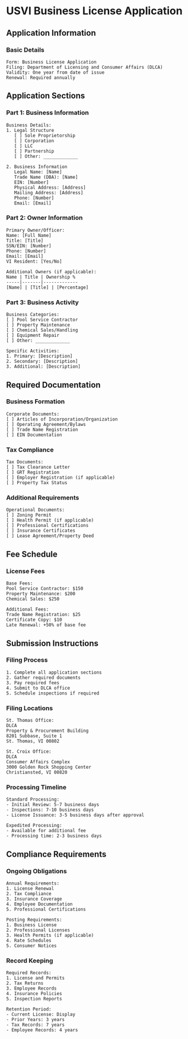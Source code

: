 # USVI Business License Application

## Application Information

### Basic Details
```
Form: Business License Application
Filing: Department of Licensing and Consumer Affairs (DLCA)
Validity: One year from date of issue
Renewal: Required annually
```

## Application Sections

### Part 1: Business Information
```
Business Details:
1. Legal Structure
   [ ] Sole Proprietorship
   [ ] Corporation
   [ ] LLC
   [ ] Partnership
   [ ] Other: _____________

2. Business Information
   Legal Name: [Name]
   Trade Name (DBA): [Name]
   EIN: [Number]
   Physical Address: [Address]
   Mailing Address: [Address]
   Phone: [Number]
   Email: [Email]
```

### Part 2: Owner Information
```
Primary Owner/Officer:
Name: [Full Name]
Title: [Title]
SSN/EIN: [Number]
Phone: [Number]
Email: [Email]
VI Resident: [Yes/No]

Additional Owners (if applicable):
Name | Title | Ownership %
-----|-------|-------------
[Name] | [Title] | [Percentage]
```

### Part 3: Business Activity
```
Business Categories:
[ ] Pool Service Contractor
[ ] Property Maintenance
[ ] Chemical Sales/Handling
[ ] Equipment Repair
[ ] Other: _____________

Specific Activities:
1. Primary: [Description]
2. Secondary: [Description]
3. Additional: [Description]
```

## Required Documentation

### Business Formation
```
Corporate Documents:
[ ] Articles of Incorporation/Organization
[ ] Operating Agreement/Bylaws
[ ] Trade Name Registration
[ ] EIN Documentation
```

### Tax Compliance
```
Tax Documents:
[ ] Tax Clearance Letter
[ ] GRT Registration
[ ] Employer Registration (if applicable)
[ ] Property Tax Status
```

### Additional Requirements
```
Operational Documents:
[ ] Zoning Permit
[ ] Health Permit (if applicable)
[ ] Professional Certifications
[ ] Insurance Certificates
[ ] Lease Agreement/Property Deed
```

## Fee Schedule

### License Fees
```
Base Fees:
Pool Service Contractor: $150
Property Maintenance: $200
Chemical Sales: $250

Additional Fees:
Trade Name Registration: $25
Certificate Copy: $10
Late Renewal: +50% of base fee
```

## Submission Instructions

### Filing Process
```
1. Complete all application sections
2. Gather required documents
3. Pay required fees
4. Submit to DLCA office
5. Schedule inspections if required
```

### Filing Locations
```
St. Thomas Office:
DLCA
Property & Procurement Building
8201 Subbase, Suite 1
St. Thomas, VI 00802

St. Croix Office:
DLCA
Consumer Affairs Complex
3000 Golden Rock Shopping Center
Christiansted, VI 00820
```

### Processing Timeline
```
Standard Processing:
- Initial Review: 5-7 business days
- Inspections: 7-10 business days
- License Issuance: 3-5 business days after approval

Expedited Processing:
- Available for additional fee
- Processing time: 2-3 business days
```

## Compliance Requirements

### Ongoing Obligations
```
Annual Requirements:
1. License Renewal
2. Tax Compliance
3. Insurance Coverage
4. Employee Documentation
5. Professional Certifications

Posting Requirements:
1. Business License
2. Professional Licenses
3. Health Permits (if applicable)
4. Rate Schedules
5. Consumer Notices
```

### Record Keeping
```
Required Records:
1. License and Permits
2. Tax Returns
3. Employee Records
4. Insurance Policies
5. Inspection Reports

Retention Period:
- Current License: Display
- Prior Years: 3 years
- Tax Records: 7 years
- Employee Records: 4 years
```